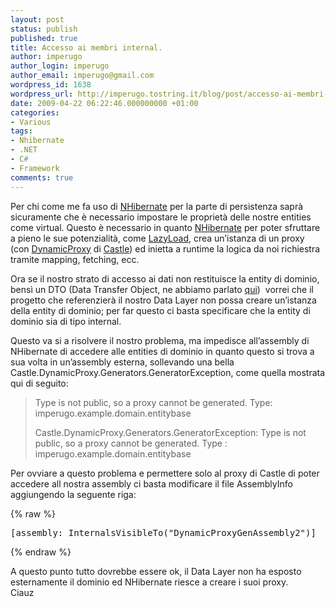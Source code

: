```yaml
---
layout: post
status: publish
published: true
title: Accesso ai membri internal.
author: imperugo
author_login: imperugo
author_email: imperugo@gmail.com
wordpress_id: 1638
wordpress_url: http://imperugo.tostring.it/blog/post/accesso-ai-membri-internal/
date: 2009-04-22 06:22:46.000000000 +01:00
categories:
- Various
tags:
- Nhibernate
- .NET
- C#
- Framework
comments: true
---
```

<p>Per chi come me fa uso di <a target="_blank" href="http://www.nhibernate.org">NHibernate</a> per la parte di persistenza sapr&agrave; sicuramente che &egrave; necessario impostare le propriet&agrave; delle nostre entities come virtual. Questo &egrave; necessario in quanto <a target="_blank" href="http://www.nhibernate.org">NHibernate</a> per poter sfruttare a pieno le sue potenzialit&agrave;, come <a target="_blank" href="http://www.martinfowler.com/eaaCatalog/lazyLoad.html">LazyLoad</a>, crea un&rsquo;istanza di un proxy (con&nbsp;<a target="_blank" href="http://www.castleproject.org/dynamicproxy/index.html">DynamicProxy</a> di <a target="_blank" href="http://www.castleproject.org/">Castle</a>) ed inietta a runtime la logica da noi richiestra tramite mapping, fetching, ecc.</p>
<p>Ora se il nostro strato di accesso ai dati non restituisce la entity di dominio, bens&igrave; un DTO (Data Transfer Object, ne abbiamo parlato <a target="_blank" href="http://imperugo.tostring.it/Blog/Post/DTO-IL-e-Reflection-nelle-nostre-applicazioni">qui</a>)&nbsp; vorrei che il progetto che referenzier&agrave; il nostro Data Layer non possa creare un&rsquo;istanza della entity di dominio; per far questo ci basta specificare che la entity di dominio sia di tipo internal.</p>
<p>Questo va si a risolvere il nostro problema, ma impedisce all&rsquo;assembly di NHibernate di accedere alle entities di dominio in quanto questo si trova a sua volta in un&rsquo;assembly esterna, sollevando una bella Castle.DynamicProxy.Generators.GeneratorException, come quella mostrata qui di seguito:</p>
<blockquote>
<p>Type is not public, so a proxy cannot be generated. Type: imperugo.example.domain.entitybase</p>
<p>Castle.DynamicProxy.Generators.GeneratorException: Type is not public, so a proxy cannot be generated. Type : imperugo.example.domain.entitybase</p>
</blockquote>
<p>Per ovviare a questo problema e permettere solo al proxy di Castle di poter accedere all nostra assembly ci basta modificare il file AssemblyInfo aggiungendo la seguente riga:</p>
{% raw %}<pre class="brush: csharp; ruler: true; gutter: false; toolbar: false;">
[assembly: InternalsVisibleTo(&quot;DynamicProxyGenAssembly2&quot;)]</pre>{% endraw %}
<p>A questo punto tutto dovrebbe essere ok, il Data Layer non ha esposto esternamente il dominio ed NHibernate riesce a creare i suoi proxy.   <br />
Ciauz</p>
